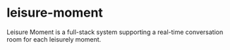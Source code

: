 # leisure-moment
Leisure Moment is a full-stack system supporting a real-time conversation room for each leisurely moment.
